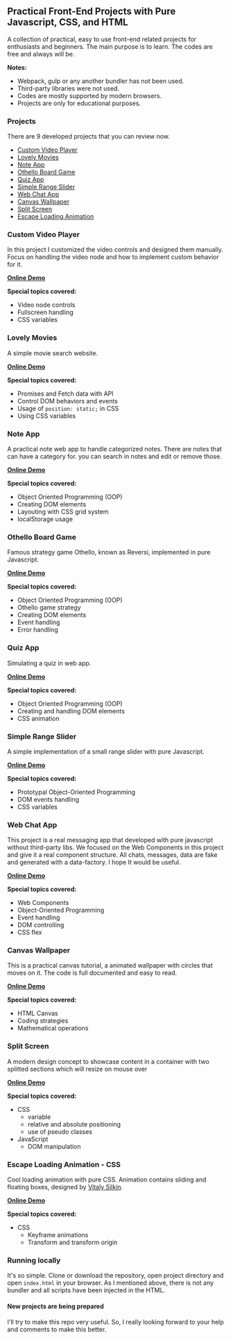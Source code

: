 ## Practical Front-End Projects with Pure Javascript, CSS, and HTML

A collection of practical, easy to use front-end related projects for enthusiasts and beginners. The main purpose is to learn. The codes are free and always will be.

**Notes:**

- Webpack, gulp or any another bundler has not been used.
- Third-party libraries were not used.
- Codes are mostly supported by modern browsers.
- Projects are only for educational purposes.


### Projects

There are 9 developed projects that you can review now.
  - [Custom Video Player](#custom-video-player)
  - [Lovely Movies](#lovely-movies)
  - [Note App](#note-app)
  - [Othello Board Game](#othello-board-game)
  - [Quiz App](#quiz-app)
  - [Simple Range Slider](#simple-range-slider)
  - [Web Chat App](#web-chat-app)
  - [Canvas Wallpaper](#canvas-wallpaper)
  - [Split Screen](#split-screen)
  - [Escape Loading Animation](#escape-loading-animation---css)

### Custom Video Player 

In this project I customized the video controls and designed them manually. Focus on handling the video node and how to implement custom behavior for it.

**[Online Demo](https://behnamazimi.github.io/simple-web-projects/custom-video-player/)**

**Special topics covered:**

- Video node controls
- Fullscreen handling
- CSS variables

### Lovely Movies 

A simple movie search website.

**[Online Demo](https://behnamazimi.github.io/simple-web-projects/lovely-movies/)**

**Special topics covered:**

- Promises and Fetch data with API
- Control DOM behaviors and events
- Usage of `position: static;` in CSS
- Using CSS variables

### Note App 

A practical note web app to handle categorized notes. There are notes that can have a category for. you can search in notes and edit or remove those.

**[Online Demo](https://behnamazimi.github.io/simple-web-projects/notes-app/)**

**Special topics covered:**

- Object Oriented Programming (OOP)
- Creating DOM elements
- Layouting with CSS grid system
- localStorage usage

### Othello Board Game 

Famous strategy game Othello, known as Reversi, implemented in pure Javascript.

**[Online Demo](https://behnamazimi.github.io/simple-web-projects/othello-board-game/)**

**Special topics covered:**

- Object Oriented Programming (OOP)
- Othello game strategy
- Creating DOM elements
- Event handling
- Error handling

### Quiz App

Simulating a quiz in web app.

**[Online Demo](https://behnamazimi.github.io/simple-web-projects/quiz-app/)**

**Special topics covered:**

- Object Oriented Programming (OOP)
- Creating and handling DOM elements
- CSS animation

### Simple Range Slider 

A simple implementation of a small range slider with pure Javascript.

**[Online Demo](https://behnamazimi.github.io/simple-web-projects/simple-range-slider/)**

**Special topics covered:**

- Prototypal Object-Oriented Programming
- DOM events handling
- CSS variables

### Web Chat App 

This project is a real messaging app that developed with pure javascript without third-party libs. We focused on the Web Components in this project and give it a real component structure. All chats, messages, data are fake and generated with a data-factory. I hope It would be useful.

**[Online Demo](https://behnamazimi.github.io/simple-web-projects/web-chat-app/)**

**Special topics covered:**

- Web Components
- Object-Oriented Programming
- Event handling
- DOM controlling
- CSS flex

### Canvas Wallpaper 

This is a practical canvas tutorial, a animated wallpaper with circles that moves on it. The code is full documented and easy to read.

**[Online Demo](https://behnamazimi.github.io/simple-web-projects/canvas-wallpaper/)**

**Special topics covered:**

- HTML Canvas
- Coding strategies
- Mathematical operations

### Split Screen

A modern design concept to showcase content in a container with two splitted sections which will resize on mouse over

**[Online Demo](https://behnamazimi.github.io/simple-web-projects/split-screen/)**

**Special topics covered:**

- CSS
  - variable
  - relative and absolute positioning
  - use of pseudo classes
- JavaScript
  - DOM manipulation
  
### Escape Loading Animation - CSS

Cool loading animation with pure CSS. Animation contains sliding and floating boxes, designed by [Vitaly Silkin](https://dribbble.com/shots/4268258-Evitare-loader).

**[Online Demo](https://behnamazimi.github.io/simple-web-projects/css-escape-loading-animation/)**

**Special topics covered:**

- CSS
  - Keyframe animations
  - Transform and transform origin

### Running locally

It's so simple. Clone or download the repository, open project directory and open `index.html` in your browser. As I mentioned above, there is not any bundler and all scripts have been injected in the HTML.

#### New projects are being prepared

I'll try to make this repo very useful. So, I really looking forward to your help and comments to make this better.
